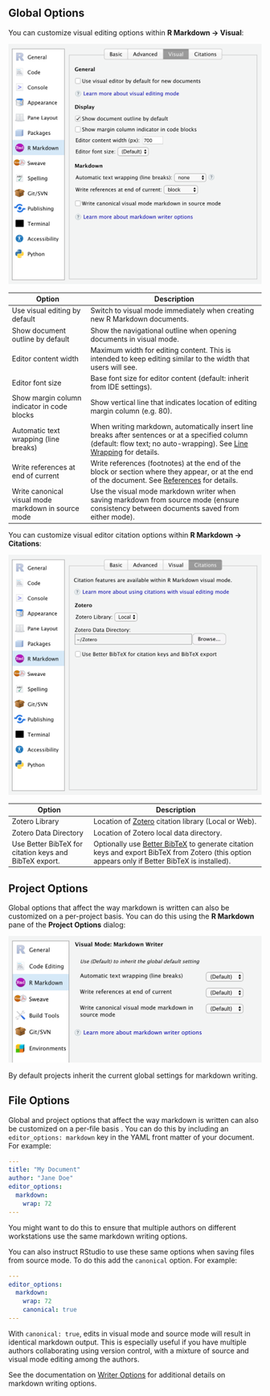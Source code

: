 <!-- -*- mode: gfm -*- -->

## Global Options

You can customize visual editing options within **R Markdown -\> Visual**:

<img src="images/visual-editing-options.png" class="illustration" width="585"/>

| Option                                                 | Description                                                                                                                                                                                          |
|--------------------------------------------------------|------------------------------------------------------------------------------------------------------------------------------------------------------------------------------------------------------|
| Use visual editing by default                          | Switch to visual mode immediately when creating new R Markdown documents.                                                                                                                            |
| Show document outline by default                       | Show the navigational outline when opening documents in visual mode.                                                                                                                                 |
| Editor content width                                   | Maximum width for editing content. This is intended to keep editing similar to the width that users will see.                                                                                        |
| Editor font size                                       | Base font size for editor content (default: inherit from IDE settings).                                                                                                                              |
| Show margin column indicator in code blocks            | Show vertical line that indicates location of editing margin column (e.g. 80).                                                                                                                       |
| Automatic text wrapping (line breaks)                  | When writing markdown, automatically insert line breaks after sentences or at a specified column (default: flow text; no auto-wrapping). See [Line Wrapping](markdown?id=line-wrapping) for details. |
| Write references at end of current                     | Write references (footnotes) at the end of the block or section where they appear, or at the end of the document. See [References](markdown?id=references) for details.                              |
| Write canonical visual mode markdown in source mode    | Use the visual mode markdown writer when saving markdown from source mode (ensure consistency between documents saved from either mode).                                                             |

You can customize visual editor citation options within **R Markdown -\> Citations**:

<img src="images/visual-editing-options-citations.png" class="illustration" width="585"/>

| Option                                                 | Description                                                                                                                                                                                          |
|--------------------------------------------------------|------------------------------------------------------------------------------------------------------------------------------------------------------------------------------------------------------|
| Zotero Library                                         | Location of [Zotero](citations#citations-from-zotero) citation library (Local or Web).                                                                                                               |
| Zotero Data Directory                                  | Location of Zotero local data directory.                                                                                                                                                             |
| Use Better BibTeX for citation keys and BibTeX export. | Optionally use [Better BibTeX](https://retorque.re/zotero-better-bibtex/) to generate citation keys and export BibTeX from Zotero (this option appears only if Better BibTeX is installed).          |


## Project Options

Global options that affect the way markdown is written can also be customized on a per-project basis. You can do this using the **R Markdown** pane of the **Project Options** dialog:

<img src="images/visual-editing-project-options.png" class="illustration" width="541"/>

By default projects inherit the current global settings for markdown writing.

## File Options

Global and project options that affect the way markdown is written can also be customized on a per-file basis . You can do this by including an `editor_options: markdown` key in the YAML front matter of your document. For example:

``` yaml
---
title: "My Document"
author: "Jane Doe"
editor_options:
  markdown:
    wrap: 72
---
```

You might want to do this to ensure that multiple authors on different workstations use the same markdown writing options.

You can also instruct RStudio to use these same options when saving files from source mode. To do this add the `canonical` option. For example:

``` yaml
---
editor_options:
  markdown:
    wrap: 72
    canonical: true
---
```

With `canonical: true`, edits in visual mode and source mode will result in identical markdown output. This is especially useful if you have multiple authors collaborating using version control, with a mixture of source and visual mode editing among the authors.

See the documentation on [Writer Options](markdown#writer-options) for additional details on markdown writing options.
